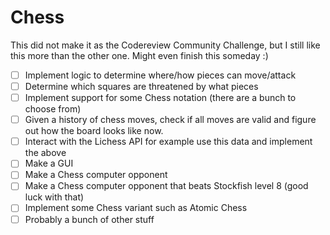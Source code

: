 # Chess

This did not make it as the Codereview Community Challenge, but I still like this more than the other one.
Might even finish this someday :)

- [ ] Implement logic to determine where/how pieces can move/attack
- [ ] Determine which squares are threatened by what pieces
- [ ] Implement support for some Chess notation (there are a bunch to choose from)
- [ ] Given a history of chess moves, check if all moves are valid and figure out how the board looks like now.
- [ ] Interact with the Lichess API for example use this data and implement the above
- [ ] Make a GUI
- [ ] Make a Chess computer opponent
- [ ] Make a Chess computer opponent that beats Stockfish level 8 (good luck with that)
- [ ] Implement some Chess variant such as Atomic Chess
- [ ] Probably a bunch of other stuff
